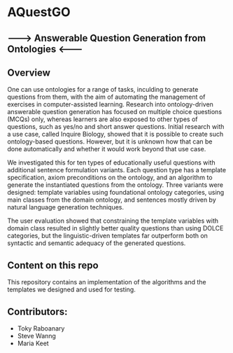 # AQuestGO
## ---> Answerable Question Generation from Ontologies <---
 
 ## Overview
One can use ontologies for a range of tasks, inculding to generate questions from them, with the aim of automating the management of exercises in computer-assisted learning. Research into ontology-driven answerable question generation has focused on multiple choice questions (MCQs) only, whereas learners are also exposed to other types of questions, such as yes/no and short answer questions. Initial research with a use case, called Inquire Biology, showed that it is possible to create such ontology-based questions. However, but it is unknown how that can be done automatically and whether it would work beyond that use case. 

We investigated this for ten types of educationally useful questions with additional sentence formulation variants. Each question type has a template specification, axiom preconditions on the ontology, and an algorithm to generate the instantiated questions  from the ontology. 
Three variants were designed: template variables using foundational ontology categories, using main classes from the domain ontology, and sentences mostly driven by natural language generation techniques. 

The user evaluation showed that constraining the template variables with domain class resulted in slightly better quality questions than using DOLCE categories, but the linguistic-driven templates far outperform both on syntactic and semantic adequacy of the generated questions.

## Content on this repo

This repository contains an implementation of the algorithms and the templates we designed and used for testing.

## Contributors:
- Toky Raboanary
- Steve Wanng
- Maria Keet

